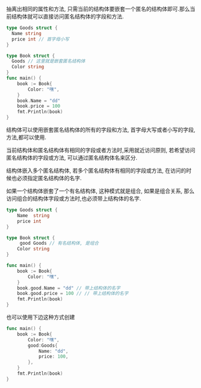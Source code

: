 抽离出相同的属性和方法, 只需当前的结构体要嵌套一个匿名的结构体即可.那么当前结构体就可以直接访问匿名结构体的字段和方法.

```go
type Goods struct {
  Name string
  price int // 首字母小写
}

type Book struct {
  Goods // 这里就是嵌套匿名结构体
  Color string
}
func main() {
	book := Book{
		Color: "嘿",
	}
	book.Name = "dd"
	book.price = 100
	fmt.Println(book)
}
```

结构体可以使用嵌套匿名结构体的所有的字段和方法, 首字母大写或者小写的字段, 方法,都可以使用.

当前结构体和匿名结构体有相同的字段或者方法时,采用就近访问原则,  若希望访问匿名结构体的字段或方法, 可以通过匿名结构体名来区分.



结构体嵌入多个匿名结构体, 若多个匿名结构体有相同的字段或方法, 在访问的时候也必须指定匿名结构体的名字.

如果一个结构体嵌套了一个有名结构体, 这种模式就是组合, 如果是组合关系, 那么访问组合的结构体字段或方法时,也必须带上结构体的名字.

```go
type Goods struct {
	Name  string
	price int
}

type Book struct {
	 good Goods // 有名结构体, 是组合
	Color string
}

func main() {
	book := Book{
		Color: "嘿",
	}
	book.good.Name = "dd" // 带上结构体的名字
	book.good.price = 100 // // 带上结构体的名字
	fmt.Println(book)
}

```

也可以使用下边这种方式创建

```go
func main() {
	book := Book{
		Color: "嘿",
		good:Goods{
			Name: "dd",
			price: 100,
		},
	}
	fmt.Println(book)
}
```



